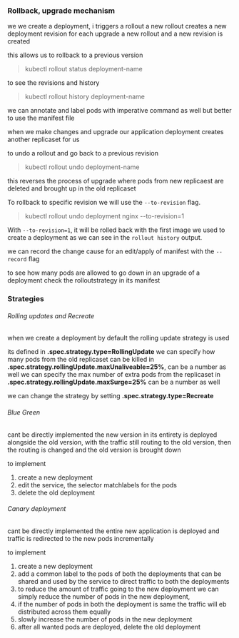 ### Rollback, upgrade mechanism

we we create a deployment, i triggers a rollout
a new rollout creates a new deployment revision
for each upgrade a new rollout and a new revision is created

this allows us to rollback to a previous version

> kubectl rollout status deployment-name

to see the revisions and history
>kubectl rollout history deployment-name

we can annotate and label pods with imperative command as well
but better to use the manifest file

when we make changes and upgrade our application deployment creates another replicaset for us

to undo a rollout and go back to a previous revision
>kubectl rollout undo deployment-name 

this reverses the process of upgrade where pods from new replicaest are deleted and brought up in the old replicaset

To rollback to specific revision we will use the `--to-revision` flag.  
>kubectl rollout undo deployment nginx --to-revision=1

With `--to-revision=1`, it will be rolled back with the first image we used to create a deployment as we can see in the `rollout history` output.

we can record the change cause for an edit/apply of manifest with the `--record` flag

to see how many pods are allowed to go down in an upgrade of a deployment
check the rolloutstrategy in its manifest

### Strategies

###### Rolling updates and Recreate
when we create a deployment by default the rolling update strategy is used

its defined in **.spec.strategy.type=RollingUpdate**
we can specify how many pods from the old replicaset can be killed in  **.spec.strategy.rollingUpdate.maxUnaliveable=25%**, can be a number as well
we can specify the max number of extra pods from the replicaset in **.spec.strategy.rollingUpdate.maxSurge=25%** can be a number as well

we can change the strategy by setting **.spec.strategy.type=Recreate**

###### Blue Green
cant be directly implemented
the new version in its entirety is deployed alongside the old version, with the traffic still routing to the old version, then the routing is changed and the old version is brought down

to implement
1. create a new deployment
2. edit the service, the selector matchlabels for the pods
3. delete the old deployment 

###### Canary deployment
cant be directly implemented
the entire new application is deployed and traffic is redirected to the new pods incrementally 

to implement
1. create a new deployment
2. add a common label to the pods of both the deployments that can be shared and used by the service to direct traffic to both the deployments
3. to reduce the amount of traffic going to the new deployment we can simply reduce the number of pods in the new deployment, 
4. if the number of pods in both the deployment is same the traffic will eb distributed across them equally
5. slowly increase the number of pods in the new deployment
6. after all wanted pods are deployed, delete the old deployment
